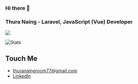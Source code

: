 ### Hi there 👋

<!--
**thuranaing10/thuranaing10** is a ✨ _special_ ✨ repository because its `README.md` (this file) appears on your GitHub profile.

Here are some ideas to get you started:

- 🔭 I’m currently working on ...
- 🌱 I’m currently learning ...
- 👯 I’m looking to collaborate on ...
- 🤔 I’m looking for help with ...
- 💬 Ask me about ...
- 📫 How to reach me: ...
- 😄 Pronouns: ...
- ⚡ Fun fact: ...
-->

<h3>Thura Naing - Laravel, JavaScript (Vue) Developer</h3> 

![](https://komarev.com/ghpvc/?username=thuranaing10&label=VISITOR+VIEWS&style=for-the-badge&color=brightgreen)


![Stats](https://github-readme-stats.vercel.app/api?username=thuranaing10&show_icons=true&theme=ocean_dark)

## Touch Me
- thuranaingrocm77@gmail.com
- [LinkedIn](https://www.linkedin.com/in/thura-naing-03b7611ab/)
